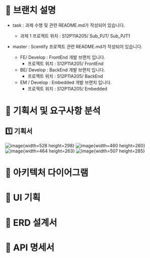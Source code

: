 # 📌 브랜치 설명
- task : 과제 수행 및 관련 README.md가 작성되어 있습니다.
    - 과제 1 프로젝트 위치 : S12P11A205/ Sub_PJT/ Sub_PJT1

- master : Scentify 프로젝트 관련 README.md가 작성되어 있습니다.
    - FE/ Develop : FrontEnd 개발 브랜치 입니다.
        - 프로젝트 위치 : S12P11A205/ FrontEnd
    - BE/ Develop : BackEnd 개발 브랜치 입니다.
        - 프로젝트 위치 : S12P11A205/ BackEnd
    - EM / Develop : Embedded 개발 브랜치 입니다.
        - 프로젝트 위치 : S12P11A205/ Embedded

# 📌 기획서 및 요구사항 분석
## 1️⃣ 기획서
![image](/uploads/7c6fa7e3c1c6e9dfea9c61c82d9288cf/image.png){width=528 height=298}
![image](/uploads/d5d5afc85ab404216bace92bfaf624af/image.png){width=460 height=260}
![image](/uploads/83ffcce9185875b48b52fba592059437/image.png){width=464 height=263}
![image](/uploads/fd7e40089e1e7ede1dddf12715967aa1/image.png){width=507 height=285}

# 📌 아키텍처 다이어그램

# 📌 UI 기획

# 📌 ERD 설계서

# 📌 API 명세서
